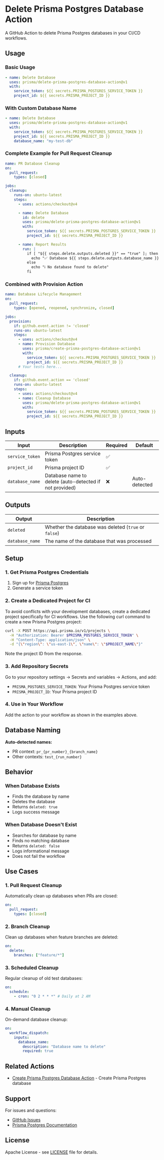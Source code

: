 # Delete Prisma Postgres Database Action

A GitHub Action to delete Prisma Postgres databases in your CI/CD workflows.

## Usage

### Basic Usage

```yaml
- name: Delete Database
  uses: prisma/delete-prisma-postgres-database-action@v1
  with:
    service_token: ${{ secrets.PRISMA_POSTGRES_SERVICE_TOKEN }}
    project_id: ${{ secrets.PRISMA_PROJECT_ID }}
```

### With Custom Database Name

```yaml
- name: Delete Database
  uses: prisma/delete-prisma-postgres-database-action@v1
  with:
    service_token: ${{ secrets.PRISMA_POSTGRES_SERVICE_TOKEN }}
    project_id: ${{ secrets.PRISMA_PROJECT_ID }}
    database_name: "my-test-db"
```

### Complete Example for Pull Request Cleanup

```yaml
name: PR Database Cleanup
on:
  pull_request:
    types: [closed]

jobs:
  cleanup:
    runs-on: ubuntu-latest
    steps:
      - uses: actions/checkout@v4

      - name: Delete Database
        id: delete
        uses: prisma/delete-prisma-postgres-database-action@v1
        with:
          service_token: ${{ secrets.PRISMA_POSTGRES_SERVICE_TOKEN }}
          project_id: ${{ secrets.PRISMA_PROJECT_ID }}

      - name: Report Results
        run: |
          if [ "${{ steps.delete.outputs.deleted }}" == "true" ]; then
            echo "✅ Database ${{ steps.delete.outputs.database_name }} was deleted"
          else
            echo "ℹ️ No database found to delete"
          fi
```

### Combined with Provision Action

```yaml
name: Database Lifecycle Management
on:
  pull_request:
    types: [opened, reopened, synchronize, closed]

jobs:
  provision:
    if: github.event.action != 'closed'
    runs-on: ubuntu-latest
    steps:
      - uses: actions/checkout@v4
      - name: Provision Database
        uses: prisma/create-prisma-postgres-database-action@v1
        with:
          service_token: ${{ secrets.PRISMA_POSTGRES_SERVICE_TOKEN }}
          project_id: ${{ secrets.PRISMA_PROJECT_ID }}
      # Your tests here...

  cleanup:
    if: github.event.action == 'closed'
    runs-on: ubuntu-latest
    steps:
      - uses: actions/checkout@v4
      - name: Cleanup Database
        uses: prisma/delete-prisma-postgres-database-action@v1
        with:
          service_token: ${{ secrets.PRISMA_POSTGRES_SERVICE_TOKEN }}
          project_id: ${{ secrets.PRISMA_PROJECT_ID }}
```

## Inputs

| Input           | Description                                             | Required | Default       |
| --------------- | ------------------------------------------------------- | -------- | ------------- |
| `service_token` | Prisma Postgres service token                           | ✅       |               |
| `project_id`    | Prisma project ID                                       | ✅       |               |
| `database_name` | Database name to delete (auto-detected if not provided) | ❌       | Auto-detected |

## Outputs

| Output          | Description                                          |
| --------------- | ---------------------------------------------------- |
| `deleted`       | Whether the database was deleted (`true` or `false`) |
| `database_name` | The name of the database that was processed          |

## Setup

### 1. Get Prisma Postgres Credentials

1. Sign up for [Prisma Postgres](https://www.prisma.io/postgres)
2. Generate a service token

### 2. Create a Dedicated Project for CI

To avoid conflicts with your development databases, create a dedicated project specifically for CI workflows. Use the following curl command to create a new Prisma Postgres project:

```bash
curl -X POST https://api.prisma.io/v1/projects \
  -H "Authorization: Bearer $PRISMA_POSTGRES_SERVICE_TOKEN" \
  -H "Content-Type: application/json" \
  -d "{\"region\": \"us-east-1\", \"name\": \"$PROJECT_NAME\"}"
```

Note the project ID from the response.

### 3. Add Repository Secrets

Go to your repository settings → Secrets and variables → Actions, and add:

- `PRISMA_POSTGRES_SERVICE_TOKEN`: Your Prisma Postgres service token
- `PRISMA_PROJECT_ID`: Your Prisma project ID

### 4. Use in Your Workflow

Add the action to your workflow as shown in the examples above.

## Database Naming

**Auto-detected names:**

- PR context: `pr_{pr_number}_{branch_name}`
- Other contexts: `test_{run_number}`

## Behavior

### When Database Exists

- Finds the database by name
- Deletes the database
- Returns `deleted: true`
- Logs success message

### When Database Doesn't Exist

- Searches for database by name
- Finds no matching database
- Returns `deleted: false`
- Logs informational message
- Does not fail the workflow

## Use Cases

### 1. Pull Request Cleanup

Automatically clean up databases when PRs are closed:

```yaml
on:
  pull_request:
    types: [closed]
```

### 2. Branch Cleanup

Clean up databases when feature branches are deleted:

```yaml
on:
  delete:
    branches: ["feature/*"]
```

### 3. Scheduled Cleanup

Regular cleanup of old test databases:

```yaml
on:
  schedule:
    - cron: "0 2 * * *" # Daily at 2 AM
```

### 4. Manual Cleanup

On-demand database cleanup:

```yaml
on:
  workflow_dispatch:
    inputs:
      database_name:
        description: "Database name to delete"
        required: true
```

## Related Actions

- [Create Prisma Postgres Database Action](https://github.com/prisma/create-prisma-postgres-database-action) - Create Prisma Postgres database

## Support

For issues and questions:

- [GitHub Issues](https://github.com/prisma/delete-prisma-postgres-database-action/issues)
- [Prisma Postgres Documentation](https://www.prisma.io/docs/postgres)

## License

Apache License - see [LICENSE](LICENSE) file for details.
